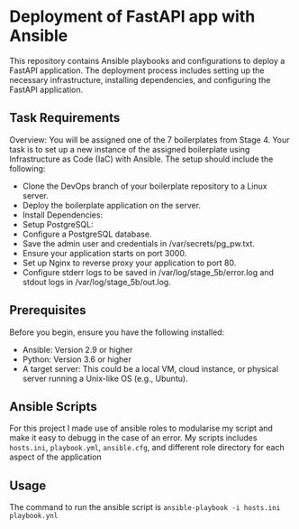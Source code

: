 # Deployment of FastAPI app with Ansible

This repository contains Ansible playbooks and configurations to deploy a FastAPI application. The deployment process includes setting up the necessary infrastructure, installing dependencies, and configuring the FastAPI application.


## Task Requirements
Overview: You will be assigned one of the 7 boilerplates from Stage 4. Your task is to set up a new instance of the assigned boilerplate using Infrastructure as Code (IaC) with Ansible. The setup should include the following:
- Clone the DevOps branch of your boilerplate repository to a Linux server.
- Deploy the boilerplate application on the server.
- Install Dependencies:
- Setup PostgreSQL:
- Configure a PostgreSQL database.
- Save the admin user and credentials in /var/secrets/pg_pw.txt.
- Ensure your application starts on port 3000.
- Set up Nginx to reverse proxy your application to port 80.
- Configure stderr logs to be saved in /var/log/stage_5b/error.log and stdout logs in /var/log/stage_5b/out.log.


## Prerequisites
Before you begin, ensure you have the following installed:
- Ansible: Version 2.9 or higher
- Python: Version 3.6 or higher
- A target server: This could be a local VM, cloud instance, or physical server running a Unix-like OS (e.g., Ubuntu).


## Ansible Scripts
For this project I made use of ansible roles to modularise my script and make it easy to debugg in the case of an error. My scripts includes `hosts.ini`, `playbook.yml`, `ansible.cfg`, and different role directory for each aspect of the application

## Usage
The command to run the ansible script is `ansible-playbook -i hosts.ini playbook.ynl`
